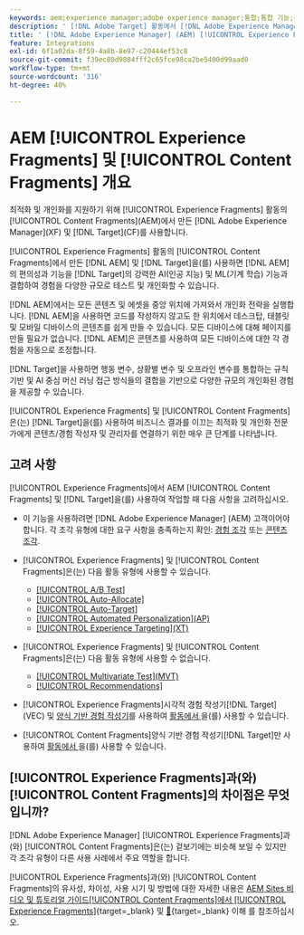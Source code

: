 ```yaml
---
keywords: aem;experience manager;adobe experience manager;통합;통합 기능;경험 조각;콘텐츠 조각
description: ' [!DNL Adobe Target] 활동에서 [!DNL Adobe Experience Manager] 경험 조각 및 콘텐츠 조각을 사용하는 방법에 대해 알아봅니다.'
title: ' [!DNL Adobe Experience Manager] (AEM) [!UICONTROL Experience Fragments] 및 [!UICONTROL Content Fragments]을(를) 사용하는 방법'
feature: Integrations
exl-id: 6f1a02da-8f59-4a8b-8e97-c20444ef53c8
source-git-commit: f39ec80d9804fff2c65fce98ca2be5400d99aad0
workflow-type: tm+mt
source-wordcount: '316'
ht-degree: 40%

---
```


# AEM [!UICONTROL Experience Fragments] 및 [!UICONTROL Content Fragments] 개요

최적화 및 개인화를 지원하기 위해 [!UICONTROL Experience Fragments] 활동의 [!UICONTROL Content Fragments]&#x200B;(AEM)에서 만든 [!DNL Adobe Experience Manager]&#x200B;(XF) 및 [!DNL Target]&#x200B;(CF)를 사용합니다.

[!UICONTROL Experience Fragments] 활동의 [!UICONTROL Content Fragments]에서 만든 [!DNL AEM] 및 [!DNL Target]을(를) 사용하면 [!DNL AEM]의 편의성과 기능을 [!DNL Target]의 강력한 AI(인공 지능) 및 ML(기계 학습) 기능과 결합하여 경험을 다양한 규모로 테스트 및 개인화할 수 있습니다.

[!DNL AEM]에서는 모든 콘텐츠 및 에셋을 중앙 위치에 가져와서 개인화 전략을 실행합니다. [!DNL AEM]을 사용하면 코드를 작성하지 않고도 한 위치에서 데스크탑, 태블릿 및 모바일 디바이스의 콘텐츠를 쉽게 만들 수 있습니다. 모든 디바이스에 대해 페이지를 만들 필요가 없습니다. [!DNL AEM]은 콘텐츠를 사용하여 모든 디바이스에 대한 각 경험을 자동으로 조정합니다.

[!DNL Target]을 사용하면 행동 변수, 상황별 변수 및 오프라인 변수를 통합하는 규칙 기반 및 AI 중심 머신 러닝 접근 방식들의 결합을 기반으로 다양한 규모의 개인화된 경험을 제공할 수 있습니다.

[!UICONTROL Experience Fragments] 및 [!UICONTROL Content Fragments]은(는) [!DNL Target]을(를) 사용하여 비즈니스 결과를 이끄는 최적화 및 개인화 전문가에게 콘텐츠/경험 작성자 및 관리자를 연결하기 위한 매우 큰 단계를 나타냅니다.

## 고려 사항

[!UICONTROL Experience Fragments]에서 AEM [!UICONTROL Content Fragments] 및 [!DNL Target]을(를) 사용하여 작업할 때 다음 사항을 고려하십시오.
* 이 기능을 사용하려면 [!DNL Adobe Experience Manager] (AEM) 고객이어야 합니다. 각 조각 유형에 대한 요구 사항을 충족하는지 확인: [경험 조각](/help/main/c-integrating-target-with-mac/aem/experience-fragments-aem.md#requirements) 또는 [콘텐츠 조각](/help/main/c-integrating-target-with-mac/aem/content-fragments-aem.md#requirements).
* [!UICONTROL Experience Fragments] 및 [!UICONTROL Content Fragments]은(는) 다음 활동 유형에 사용할 수 있습니다.

   * [[!UICONTROL A/B Test]](/help/main/c-activities/t-test-ab/test-ab.md)
   * [[!UICONTROL Auto-Allocate]](/help/main/c-activities/automated-traffic-allocation/automated-traffic-allocation.md)
   * [[!UICONTROL Auto-Target]](/help/main/c-activities/auto-target/auto-target-to-optimize.md)
   * [[!UICONTROL Automated Personalization]&#x200B;(AP)](/help/main/c-activities/t-automated-personalization/automated-personalization.md)
   * [[!UICONTROL Experience Targeting]&#x200B;(XT)](/help/main/c-activities/t-experience-target/experience-target.md)

* [!UICONTROL Experience Fragments] 및 [!UICONTROL Content Fragments]은(는) 다음 활동 유형에 사용할 수 없습니다.

   * [[!UICONTROL Multivariate Test]&#x200B;(MVT)](/help/main/c-activities/c-multivariate-testing/multivariate-testing.md)
   * [[!UICONTROL Recommendations]](/help/main/c-recommendations/recommendations.md)

* [!UICONTROL Experience Fragments]시각적 경험 작성기[!DNL Target]&#x200B;(VEC) 및 [양식 기반 경험 작성기](/help/main/c-experiences/c-visual-experience-composer/visual-experience-composer.md)를 사용하여 [ 활동에서 ](/help/main/c-experiences/form-experience-composer.md)을(를) 사용할 수 있습니다.
* [!UICONTROL Content Fragments]양식 기반 경험 작성기[!DNL Target]만 사용하여 [ 활동에서 ](/help/main/c-experiences/form-experience-composer.md)을(를) 사용할 수 있습니다.

## [!UICONTROL Experience Fragments]과(와) [!UICONTROL Content Fragments]의 차이점은 무엇입니까?

[!DNL Adobe Experience Manager] [!UICONTROL Experience Fragments]과(와) [!UICONTROL Content Fragments]은(는) 겉보기에는 비슷해 보일 수 있지만 각 조각 유형이 다른 사용 사례에서 주요 역할을 합니다.

[!UICONTROL Experience Fragments]과(와) [!UICONTROL Content Fragments]의 유사성, 차이성, 사용 시기 및 방법에 대한 자세한 내용은 [AEM Sites 비디오 및 튜토리얼 가이드[!UICONTROL Content Fragments]에서 [!UICONTROL Experience Fragments]](https://experienceleague.adobe.com/docs/experience-manager-learn/sites/content-fragments/understand-content-fragments-and-experience-fragments.html){target=_blank} 및 [&#128279;](https://experienceleague.adobe.com/docs/experience-manager-learn/sites/overview.html){target=_blank} 이해 를 참조하십시오.
